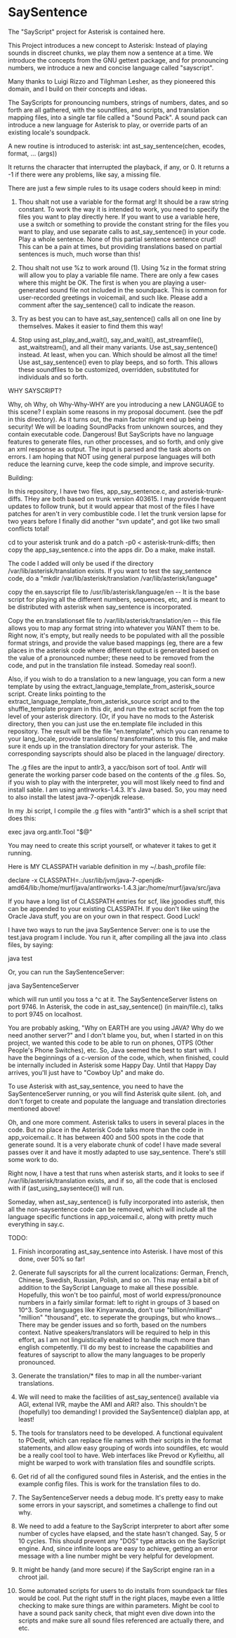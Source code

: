 SaySentence
===========

The "SayScript" project for Asterisk is contained here.

This Project introduces a new concept to Asterisk: Instead of 
playing sounds in discreet chunks, we play them now a sentence
at a time. We introduce the concepts from the GNU gettext package,
and for pronouncing numbers, we introduce a new and concise 
language called "sayscript".

Many thanks to Luigi Rizzo and Tilghman Lesher, as they pioneered
this domain, and I build on their concepts and ideas.

The SayScripts for pronouncing numbers, strings of numbers, dates,
and so forth are all gathered, with the soundfiles, and scripts,
and translation mapping files, into a single tar file called a 
"Sound Pack". A sound pack can introduce a new language for Asterisk
to play, or override parts of an existing locale's soundpack. 

A new routine is introduced to asterisk: int ast_say_sentence(chen, ecodes, format, ... (args))

It returns the character that interrupted the playback, if any, or 0.
It returns a -1 if there were any problems, like say, a missing file.

There are just a few simple rules to its usage coders should keep in mind:

1. Thou shalt not use a variable for the format arg! It should be a raw string constant.
   To work the way it is intended to work, you need to specify the files you want to play
   directly here. If you want to use a variable here, use a switch or something to provide
   the constant string for the files you want to play, and use separate calls to ast_say_sentence() 
   in your code. Play a whole sentence. None of this partial sentence sentence crud! 
   This can be a pain at times, but providing translations based on partial sentences is much, 
   much worse than this!

2. Thou shalt not use %z to work around (1). Using %z in the format string will allow
   you to play a variable file name. There are only a few cases where this might be OK.
   The first is when you are playing a user-generated sound file not included in the soundpack.
   This is common for user-recorded greetings in voicemail, and such like. Please add a comment
   after the say_sentence() call to indicate the reason.

3. Try as best you can to have ast_say_sentence() calls all on one line by themselves. Makes it
   easier to find them this way!

4. Stop using ast_play_and_wait(), say_and_wait(), ast_streamfile(), ast_waitstream(), and all their
  many variants. Use ast_say_sentence() instead. At least, when you can. Which should be almost all
  the time! Use ast_say_sentence() even to play beeps, and so forth. This allows these soundfiles to
  be customized, overridden, substituted for individuals and so forth. 


WHY SAYSCRIPT?

Why, oh Why, oh Why-Why-WHY are you introducing a new LANGUAGE to this scene? I explain some
reasons in my proposal document. (see the pdf in this directory). As it turns out, the main
factor might end up being security! We will be loading SoundPacks from unknown sources, and
they contain executable code. Dangerous! But SayScripts have no language features to generate
files, run other processes, and so forth, and only give an xml response as output. The input
is parsed and the task aborts on errors. I am hoping that NOT using general purpose languages
will both reduce the learning curve, keep the code simple, and improve security.



Building:

In this repository, I have two files, app_say_sentence.c, and asterisk-trunk-diffs. THey are 
both based on trunk version 403615. I may provide frequent updates to follow trunk, but it would
appear that most of the files I have patches for aren't in very combustible code. I let the
trunk version lapse for two years before I finally did another "svn update", and got like two
small conflicts total! 

cd to your asterisk trunk and do a patch -p0 < asterisk-trunk-diffs; then copy the app_say_sentence.c
into the apps dir. Do a make, make install.

The code I added will only be used if the directory /var/lib/asterisk/translation exists. If you
want to test the say_sentence code, do a "mkdir /var/lib/asterisk/translation /var/lib/asterisk/language"

copy the en.sayscript file to /usr/lib/asterisk/language/en  -- It is the base script for playing all the
different numbers, sequences, etc, and is meant to be distributed with asterisk when say_sentence is 
incorporated.

Copy the en.translationset file to /var/lib/asterisk/translation/en   -- this file allows you to map
any format string into whatever you WANT them to be. Right now, it's empty, but really needs to be populated
with all the possible format strings, and provide the value based mappings (eg, there are a few places
in the asterisk code where different output is generated based on the value of a pronounced number; these
need to be removed from the code, and put in the translation file instead. Someday real soon!).

Also, if you wish to do a translation to a new language, you can form a new template by using
the extract_language_template_from_asterisk_source  script. Create links pointing to the
extract_language_template_from_asterisk_source script and to the shuffle_template program in this dir,
and run the extract script from the top level of your asterisk directory. (Or, if you have no mods
to the Asterisk directory, then you can just use the en.template file included in this repository.
The result will be the file "en.template", which you can rename to your lang_locale, provide translations/
transformations to this file, and make sure it ends up in the translation directory for your asterisk.
The corresponding sayscripts should also be placed in the language/ directory.

The .g files are the input to antlr3, a yacc/bison sort of tool. Antlr will generate the working
parser code based on the contents of the .g files. So, if you wish to play with the interpreter, you will
most likely need to find and install sable. I am using antlrworks-1.4.3. It's Java based. So, you may need to also install the
latest java-7-openjdk release.

In my .bi script, I compile the .g files with "antlr3" which is a shell script that does this:

exec java org.antlr.Tool "$@"

You may need to create this script yourself, or whatever it takes to get it running.

Here is MY CLASSPATH variable definition in my ~/.bash_profile file:

declare -x CLASSPATH=.:/usr/lib/jvm/java-7-openjdk-amd64/lib:/home/murf/java/antlrworks-1.4.3.jar:/home/murf/java/src/java

If you have a long list of CLASSPATH entries for scf, like jgoodies stuff, this can be appended to your existing CLASSPATH. If you
don't like using the Oracle Java stuff, you are on your own in that respect. Good Luck!

I have two ways to run the java SaySentence Server:  one is to use the test.java program I include. 
You run it, after compiling all the java into .class files, by saying:

java test

Or, you can run the SaySentenceServer:

java SaySentenceServer

which will run until you toss a ^c at it. The SaySentenceServer listens on port 9746. In Asterisk, the code in ast_say_sentence() (in main/file.c),
talks to port 9745 on localhost. 

You are probably asking, "Why on EARTH are you using JAVA? Why do we need another server?" and I don't blame you, but,
when I started in on this project, we wanted this code to be able to run on phones, OTPS (Other People's Phone Switches), etc.
So, Java seemed the best to start with. I have the beginnings of a c-version of the code, which, when finished, could be internally
included in Asterisk some Happy Day. Until that Happy Day arrives, you'll just have to "Cowboy Up" and make do.


To use Asterisk with ast_say_sentence, you need to have the SaySentenceServer running, or you will find Asterisk quite silent.
(oh, and don't forget to create and populate the language and translation directories mentioned above!

Oh, and one more comment. Asterisk talks to users in several places in the code. But no place in the Asterisk Code talks more than 
the code in app_voicemail.c. It has between 400 and 500 spots in the code that generate sound. It is a very elaborate chunk of code!
I have made several passes over it and have it mostly adapted to use say_sentence. There's still some work to do.

Right now, I have a test that runs when asterisk starts, and it looks to see if /var/lib/asterisk/translation exists, and if so,
all the code that is enclosed with  if (ast_using_saysentece()) will run. 

Someday, when ast_say_sentence() is fully incorporated into asterisk, then all the non-saysentence code can be removed, which will
include all the language specific functions in app_voicemail.c, along with pretty much everything in say.c. 


TODO:

1. Finish incorporating ast_say_sentence into Asterisk. I have most of this done, over 50% so far!

2. Generate full sayscripts for all the current localizations: German, French, Chinese, Swedish, Russian, Polish, and so on. This may entail
   a bit of addition to the SayScript Language to make all these possible.  Hopefully, this won't be too painful, most of
   world express/pronounce numbers in a fairly similar format: left to right in groups of 3 based on 10^3. Some languages like
   Kinyarwanda, don't use "billion/milliard" "million" "thousand", etc. to seperate the groupings, but who knows...
   There may be gender issues and so forth, based on the numbers context. Native speakers/translators will be required
   to help in this effort, as I am not linguistically enabled to handle much more than english competently. I'll do my
   best to increase the capabilities and features of sayscript to allow the many languages to be properly pronounced.

3. Generate the translation/* files to map in all the number-variant translations.

4. We will need to make the facilities of ast_say_sentence() available via AGI, extenal IVR, maybe the AMI and ARI? also. This shouldn't
   be (hopefully) too demanding! I provided the SaySentence() dialplan app, at least!

5. The tools for translators need to be developed. A functional equivalent to POedit, which can replace file names with their scripts
   in the format statements, and allow easy grouping of words into soundfiles, etc would be a really cool tool to have.  Web interfaces
   like Prevod or Kyfieithu, all might be warped to work with translation files and soundfile scripts.

6. Get rid of all the configured sound files in Asterisk, and the enties in the example config files. This is work for the translation files to do.

7. The SaySentenceServer needs a debug mode. It's pretty easy to make some errors in your sayscript, and sometimes a challenge
   to find out why.

8. We need to add a feature to the SayScript interpreter to abort after some number of cycles have elapsed, and the state hasn't
   changed. Say, 5 or 10 cycles. This should prevent any "DOS" type attacks on the SayScript engine. And, since infinite loops
   are easy to achieve, getting an error message with a line number might be very helpful for development.

10. It might be handy (and more secure) if the SayScript engine ran in a chroot jail.

11. Some automated scripts for users to do installs from soundpack tar files would be cool. Put the right stuff in the right places,
    maybe even a little checking to make sure things are within parameters. Might be cool to have a sound pack sanity check, that might
    even dive down into the scripts and make sure all sound files referenced are actually there, and etc.


